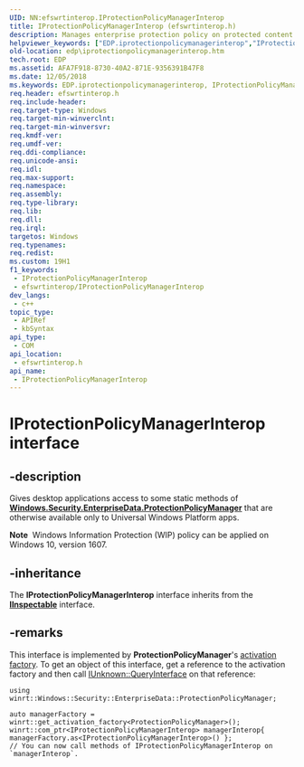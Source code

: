 ```yaml
---
UID: NN:efswrtinterop.IProtectionPolicyManagerInterop
title: IProtectionPolicyManagerInterop (efswrtinterop.h)
description: Manages enterprise protection policy on protected content.
helpviewer_keywords: ["EDP.iprotectionpolicymanagerinterop","IProtectionPolicyManagerInterop","IProtectionPolicyManagerInterop interface","IProtectionPolicyManagerInterop interface","described","efswrtinterop/IProtectionPolicyManagerInterop interface"]
old-location: edp\iprotectionpolicymanagerinterop.htm
tech.root: EDP
ms.assetid: AFA7F918-8730-40A2-871E-9356391B47F8
ms.date: 12/05/2018
ms.keywords: EDP.iprotectionpolicymanagerinterop, IProtectionPolicyManagerInterop, IProtectionPolicyManagerInterop interface, IProtectionPolicyManagerInterop interface,described, efswrtinterop/IProtectionPolicyManagerInterop interface
req.header: efswrtinterop.h
req.include-header: 
req.target-type: Windows
req.target-min-winverclnt: 
req.target-min-winversvr: 
req.kmdf-ver: 
req.umdf-ver: 
req.ddi-compliance: 
req.unicode-ansi: 
req.idl: 
req.max-support: 
req.namespace: 
req.assembly: 
req.type-library: 
req.lib: 
req.dll: 
req.irql: 
targetos: Windows
req.typenames: 
req.redist: 
ms.custom: 19H1
f1_keywords:
 - IProtectionPolicyManagerInterop
 - efswrtinterop/IProtectionPolicyManagerInterop
dev_langs:
 - c++
topic_type:
 - APIRef
 - kbSyntax
api_type:
 - COM
api_location:
 - efswrtinterop.h
api_name:
 - IProtectionPolicyManagerInterop
---
```


# IProtectionPolicyManagerInterop interface

## -description

Gives desktop applications access to some static methods of
**[Windows.Security.EnterpriseData.ProtectionPolicyManager](
 /uwp/api/windows.security.enterprisedata.protectionpolicymanager)**
that are otherwise available only to Universal Windows Platform apps.

<div class="alert"><b>Note</b>  Windows Information Protection (WIP) policy can be applied on Windows 10, version 1607.</div>

## -inheritance

The **IProtectionPolicyManagerInterop** interface inherits from the **[IInspectable](../inspectable/nn-inspectable-iinspectable)** interface.

## -remarks

This interface is implemented by **ProtectionPolicyManager**'s [activation factory](../activation/nn-activation-iactivationfactory).
To get an object of this interface, get a reference to the activation factory and then call
[IUnknown::QueryInterface](../unknwn/nf-unknwn-iunknown-queryinterface%28refiid_void%29)
on that reference:

```cppwinrt
using winrt::Windows::Security::EnterpriseData::ProtectionPolicyManager;

auto managerFactory = winrt::get_activation_factory<ProtectionPolicyManager>();
winrt::com_ptr<IProtectionPolicyManagerInterop> managerInterop{ managerFactory.as<IProtectionPolicyManagerInterop>() };
// You can now call methods of IProtectionPolicyManagerInterop on `managerInterop`.
```

<!--
## -members

The <b>IProtectionPolicyManagerInterop</b> interface has these methods.
<table class="members" id="memberListMethods">
<tr>
<th align="left" width="37%">Method</th>
<th align="left" width="63%">Description</th>
</tr>
<tr data="declared;">
<td align="left" width="37%">
<a href="https://docs.microsoft.com/windows/desktop/api/efswrtinterop/nf-efswrtinterop-iprotectionpolicymanagerinterop-getforwindow">IProtectionPolicyManagerInterop::GetForWindow</a>
</td>
<td align="left" width="63%">
Returns the protection policy manager object associated with the current app window.

</td>
</tr>
<tr data="declared;">
<td align="left" width="37%">
<a href="https://docs.microsoft.com/windows/desktop/api/efswrtinterop/nf-efswrtinterop-iprotectionpolicymanagerinterop-requestaccessforwindowasync">IProtectionPolicyManagerInterop::RequestAccessForWindowAsync</a>
</td>
<td align="left" width="63%">
Request access to enterprise protected content for an identity.

</td>
</tr>
</table>

-->
